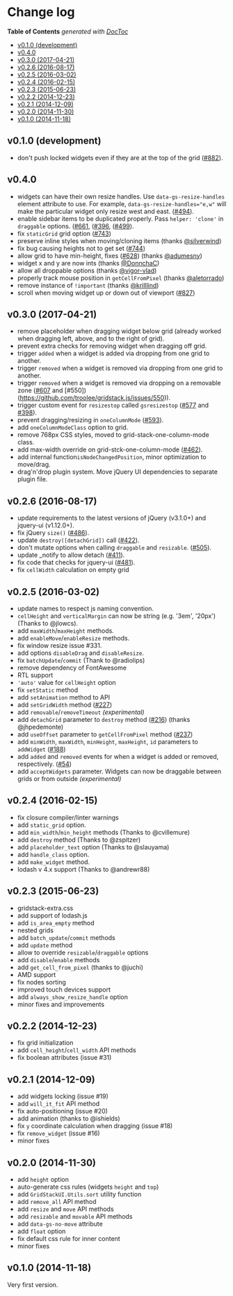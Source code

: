 Change log
==========================

<!-- START doctoc generated TOC please keep comment here to allow auto update -->
<!-- DON'T EDIT THIS SECTION, INSTEAD RE-RUN doctoc TO UPDATE -->
**Table of Contents**  *generated with [DocToc](http://doctoc.herokuapp.com/)*

- [v0.1.0 (development)](#v010-development)
- [v0.4.0](#v040)
- [v0.3.0 (2017-04-21)](#v030-2017-04-21)
- [v0.2.6 (2016-08-17)](#v026-2016-08-17)
- [v0.2.5 (2016-03-02)](#v025-2016-03-02)
- [v0.2.4 (2016-02-15)](#v024-2016-02-15)
- [v0.2.3 (2015-06-23)](#v023-2015-06-23)
- [v0.2.2 (2014-12-23)](#v022-2014-12-23)
- [v0.2.1 (2014-12-09)](#v021-2014-12-09)
- [v0.2.0 (2014-11-30)](#v020-2014-11-30)
- [v0.1.0 (2014-11-18)](#v010-2014-11-18)

<!-- END doctoc generated TOC please keep comment here to allow auto update -->

## v0.1.0 (development)

- don't push locked widgets even if they are at the top of the grid ([#882](https://github.com/troolee/gridstack.js/issues/882)).

## v0.4.0

- widgets can have their own resize handles. Use `data-gs-resize-handles` element attribute to use. For example, `data-gs-resize-handles="e,w"` will make the particular widget only resize west and east. ([#494](https://github.com/troolee/gridstack.js/issues/494)).
- enable sidebar items to be duplicated properly. Pass `helper: 'clone'` in `draggable` options. ([#661](https://github.com/troolee/gridstack.js/issues/661), ([#396](https://github.com/troolee/gridstack.js/issues/396), ([#499](https://github.com/troolee/gridstack.js/issues/499)).
- fix `staticGrid` grid option ([#743](https://github.com/troolee/gridstack.js/issues/743))
- preserve inline styles when moving/cloning items (thanks [@silverwind](https://github.com/silverwind))
- fix bug causing heights not to get set ([#744](https://github.com/troolee/gridstack.js/issues/744))
- allow grid to have min-height, fixes ([#628](https://github.com/troolee/gridstack.js/issues/628)) (thanks [@adumesny](https://github.com/adumesny))
- widget x and y are now ints (thanks [@DonnchaC](https://github.com/donnchac))
- allow all droppable options (thanks [@vigor-vlad](https://github.com/vigor-vlad))
- properly track mouse position in `getCellFromPixel` (thanks [@aletorrado](https://github.com/aletorrado))
- remove instance of `!important` (thanks [@krilllind](https://github.com/krilllind))
- scroll when moving widget up or down out of viewport ([#827](https://github.com/troolee/gridstack.js/issues/827))

## v0.3.0 (2017-04-21)

- remove placeholder when dragging widget below grid (already worked when dragging left, above, and to the right of grid).
- prevent extra checks for removing widget when dragging off grid.
- trigger `added` when a widget is added via dropping from one grid to another.
- trigger `removed` when a widget is removed via dropping from one grid to another.
- trigger `removed` when a widget is removed via dropping on a removable zone ([#607](https://github.com/troolee/gridstack.js/issues/607) and [#550])(https://github.com/troolee/gridstack.js/issues/550)).
- trigger custom event for `resizestop` called `gsresizestop` ([#577](https://github.com/troolee/gridstack.js/issues/577) and [#398](https://github.com/troolee/gridstack.js/issues/398)).
- prevent dragging/resizing in `oneColumnMode` ([#593](https://github.com/troolee/gridstack.js/issues/593)).
- add `oneColumnModeClass` option to grid.
- remove 768px CSS styles, moved to grid-stack-one-column-mode class.
- add max-width override on grid-stck-one-column-mode ([#462](https://github.com/troolee/gridstack.js/issues/462)).
- add internal function`isNodeChangedPosition`, minor optimization to move/drag.
- drag'n'drop plugin system. Move jQuery UI dependencies to separate plugin file.

## v0.2.6 (2016-08-17)

- update requirements to the latest versions of jQuery (v3.1.0+) and jquery-ui (v1.12.0+).
- fix jQuery `size()` ([#486](https://github.com/troolee/gridstack.js/issues/486)).
- update `destroy([detachGrid])` call ([#422](https://github.com/troolee/gridstack.js/issues/422)).
- don't mutate options when calling `draggable` and `resizable`. ([#505](https://github.com/troolee/gridstack.js/issues/505)).
- update _notify to allow detach ([#411](https://github.com/troolee/gridstack.js/issues/411)).
- fix code that checks for jquery-ui ([#481](https://github.com/troolee/gridstack.js/issues/481)).
- fix `cellWidth` calculation on empty grid

## v0.2.5 (2016-03-02)

- update names to respect js naming convention.
- `cellHeight` and `verticalMargin` can now be string (e.g. '3em', '20px') (Thanks to @jlowcs).
- add `maxWidth`/`maxHeight` methods.
- add `enableMove`/`enableResize` methods.
- fix window resize issue #331.
- add options `disableDrag` and `disableResize`.
- fix `batchUpdate`/`commit` (Thank to @radiolips)
- remove dependency of FontAwesome
- RTL support
- `'auto'` value for `cellHeight` option
- fix `setStatic` method
- add `setAnimation` method to API
- add `setGridWidth` method ([#227](https://github.com/troolee/gridstack.js/issues/227))
- add `removable`/`removeTimeout` *(experimental)*
- add `detachGrid` parameter to `destroy` method ([#216](https://github.com/troolee/gridstack.js/issues/216)) (thanks @jhpedemonte)
- add `useOffset` parameter to `getCellFromPixel` method ([#237](https://github.com/troolee/gridstack.js/issues/237))
- add `minWidth`, `maxWidth`, `minHeight`, `maxHeight`, `id` parameters to `addWidget` ([#188](https://github.com/troolee/gridstack.js/issues/188))
- add `added` and `removed` events for when a widget is added or removed, respectively. ([#54](https://github.com/troolee/gridstack.js/issues/54))
- add `acceptWidgets` parameter. Widgets can now be draggable between grids or from outside *(experimental)*

## v0.2.4 (2016-02-15)

- fix closure compiler/linter warnings
- add `static_grid` option.
- add `min_width`/`min_height` methods (Thanks to @cvillemure)
- add `destroy` method (Thanks to @zspitzer)
- add `placeholder_text` option (Thanks to @slauyama)
- add `handle_class` option.
- add `make_widget` method.
- lodash v 4.x support (Thanks to @andrewr88)

## v0.2.3 (2015-06-23)

- gridstack-extra.css
- add support of lodash.js
- add `is_area_empty` method
- nested grids
- add `batch_update`/`commit` methods
- add `update` method
- allow to override `resizable`/`draggable` options
- add `disable`/`enable` methods
- add `get_cell_from_pixel` (thanks to @juchi)
- AMD support
- fix nodes sorting
- improved touch devices support
- add `always_show_resize_handle` option
- minor fixes and improvements

## v0.2.2 (2014-12-23)

- fix grid initialization
- add `cell_height`/`cell_width` API methods
- fix boolean attributes (issue #31)

## v0.2.1 (2014-12-09)

- add widgets locking (issue #19)
- add `will_it_fit` API method
- fix auto-positioning (issue #20)
- add animation (thanks to @ishields)
- fix `y` coordinate calculation when dragging (issue #18)
- fix `remove_widget` (issue #16)
- minor fixes


## v0.2.0 (2014-11-30)

- add `height` option
- auto-generate css rules (widgets `height` and `top`)
- add `GridStackUI.Utils.sort` utility function
- add `remove_all` API method
- add `resize` and `move` API methods
- add `resizable` and `movable` API methods
- add `data-gs-no-move` attribute
- add `float` option
- fix default css rule for inner content
- minor fixes

## v0.1.0 (2014-11-18)

Very first version.